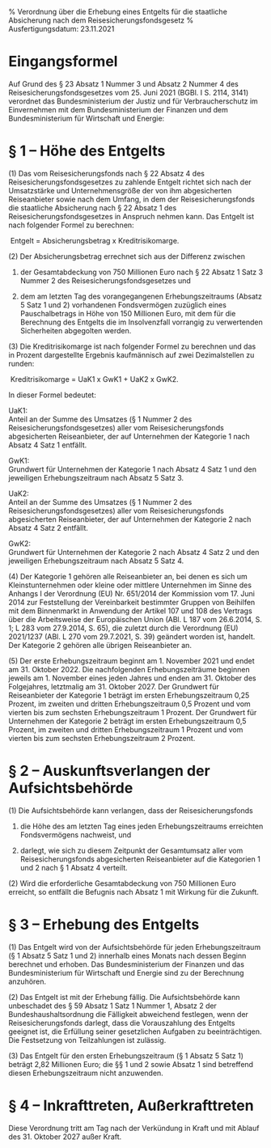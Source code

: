% Verordnung über die Erhebung eines Entgelts für die staatliche Absicherung nach dem Reisesicherungsfondsgesetz
% Ausfertigungsdatum: 23.11.2021
 
# Eingangsformel

Auf Grund des § 23 Absatz 1 Nummer 3 und Absatz 2 Nummer 4 des Reisesicherungsfondsgesetzes vom 25. Juni 2021 (BGBl. I S. 2114, 3141) verordnet das Bundesministerium der Justiz und für Verbraucherschutz im Einvernehmen mit dem Bundesministerium der Finanzen und dem Bundesministerium für Wirtschaft und Energie:

# § 1 – Höhe des Entgelts

(1) Das vom Reisesicherungsfonds nach § 22 Absatz 4 des Reisesicherungsfondsgesetzes zu zahlende Entgelt richtet sich nach der Umsatzstärke und Unternehmensgröße der von ihm abgesicherten Reiseanbieter sowie nach dem Umfang, in dem der Reisesicherungsfonds die staatliche Absicherung nach § 22 Absatz 1 des Reisesicherungsfondsgesetzes in Anspruch nehmen kann. Das Entgelt ist nach folgender Formel zu berechnen:

  
 Entgelt = Absicherungsbetrag x Kreditrisikomarge.

(2) Der Absicherungsbetrag errechnet sich aus der Differenz zwischen

1. der Gesamtabdeckung von 750 Millionen Euro nach § 22 Absatz 1 Satz 3 Nummer 2 des Reisesicherungsfondsgesetzes und

2. dem am letzten Tag des vorangegangenen Erhebungszeitraums (Absatz 5 Satz 1 und 2) vorhandenen Fondsvermögen zuzüglich eines Pauschalbetrags in Höhe von 150 Millionen Euro, mit dem für die Berechnung des Entgelts die im Insolvenzfall vorrangig zu verwertenden Sicherheiten abgegolten werden.

(3) Die Kreditrisikomarge ist nach folgender Formel zu berechnen und das in Prozent dargestellte Ergebnis kaufmännisch auf zwei Dezimalstellen zu runden:

  
 Kreditrisikomarge = UaK1 x GwK1 + UaK2 x GwK2.

  
In dieser Formel bedeutet:

UaK1:  
Anteil an der Summe des Umsatzes (§ 1 Nummer 2 des Reisesicherungsfondsgesetzes) aller vom Reisesicherungsfonds abgesicherten Reiseanbieter, der auf Unternehmen der Kategorie 1 nach Absatz 4 Satz 1 entfällt.

GwK1:  
Grundwert für Unternehmen der Kategorie 1 nach Absatz 4 Satz 1 und den jeweiligen Erhebungszeitraum nach Absatz 5 Satz 3.

UaK2:  
Anteil an der Summe des Umsatzes (§ 1 Nummer 2 des Reisesicherungsfondsgesetzes) aller vom Reisesicherungsfonds abgesicherten Reiseanbieter, der auf Unternehmen der Kategorie 2 nach Absatz 4 Satz 2 entfällt.

GwK2:  
Grundwert für Unternehmen der Kategorie 2 nach Absatz 4 Satz 2 und den jeweiligen Erhebungszeitraum nach Absatz 5 Satz 4.

(4) Der Kategorie 1 gehören alle Reiseanbieter an, bei denen es sich um Kleinstunternehmen oder kleine oder mittlere Unternehmen im Sinne des Anhangs I der Verordnung (EU) Nr. 651/2014 der Kommission vom 17. Juni 2014 zur Feststellung der Vereinbarkeit bestimmter Gruppen von Beihilfen mit dem Binnenmarkt in Anwendung der Artikel 107 und 108 des Vertrags über die Arbeitsweise der Europäischen Union (ABl. L 187 vom 26.6.2014, S. 1; L 283 vom 27.9.2014, S. 65), die zuletzt durch die Verordnung (EU) 2021/1237 (ABl. L 270 vom 29.7.2021, S. 39) geändert worden ist, handelt. Der Kategorie 2 gehören alle übrigen Reiseanbieter an.

(5) Der erste Erhebungszeitraum beginnt am 1. November 2021 und endet am 31. Oktober 2022. Die nachfolgenden Erhebungszeiträume beginnen jeweils am 1. November eines jeden Jahres und enden am 31. Oktober des Folgejahres, letztmalig am 31. Oktober 2027. Der Grundwert für Reiseanbieter der Kategorie 1 beträgt im ersten Erhebungszeitraum 0,25 Prozent, im zweiten und dritten Erhebungszeitraum 0,5 Prozent und vom vierten bis zum sechsten Erhebungszeitraum 1 Prozent. Der Grundwert für Unternehmen der Kategorie 2 beträgt im ersten Erhebungszeitraum 0,5 Prozent, im zweiten und dritten Erhebungszeitraum 1 Prozent und vom vierten bis zum sechsten Erhebungszeitraum 2 Prozent.

# § 2 – Auskunftsverlangen der Aufsichtsbehörde

(1) Die Aufsichtsbehörde kann verlangen, dass der Reisesicherungsfonds

1. die Höhe des am letzten Tag eines jeden Erhebungszeitraums erreichten Fondsvermögens nachweist, und

2. darlegt, wie sich zu diesem Zeitpunkt der Gesamtumsatz aller vom Reisesicherungsfonds abgesicherten Reiseanbieter auf die Kategorien 1 und 2 nach § 1 Absatz 4 verteilt.

(2) Wird die erforderliche Gesamtabdeckung von 750 Millionen Euro erreicht, so entfällt die Befugnis nach Absatz 1 mit Wirkung für die Zukunft.

# § 3 – Erhebung des Entgelts

(1) Das Entgelt wird von der Aufsichtsbehörde für jeden Erhebungszeitraum (§ 1 Absatz 5 Satz 1 und 2) innerhalb eines Monats nach dessen Beginn berechnet und erhoben. Das Bundesministerium der Finanzen und das Bundesministerium für Wirtschaft und Energie sind zu der Berechnung anzuhören.

(2) Das Entgelt ist mit der Erhebung fällig. Die Aufsichtsbehörde kann unbeschadet des § 59 Absatz 1 Satz 1 Nummer 1, Absatz 2 der Bundeshaushaltsordnung die Fälligkeit abweichend festlegen, wenn der Reisesicherungsfonds darlegt, dass die Vorauszahlung des Entgelts geeignet ist, die Erfüllung seiner gesetzlichen Aufgaben zu beeinträchtigen. Die Festsetzung von Teilzahlungen ist zulässig.

(3) Das Entgelt für den ersten Erhebungszeitraum (§ 1 Absatz 5 Satz 1) beträgt 2,82 Millionen Euro; die §§ 1 und 2 sowie Absatz 1 sind betreffend diesen Erhebungszeitraum nicht anzuwenden.

# § 4 – Inkrafttreten, Außerkrafttreten

Diese Verordnung tritt am Tag nach der Verkündung in Kraft und mit Ablauf des 31. Oktober 2027 außer Kraft.
